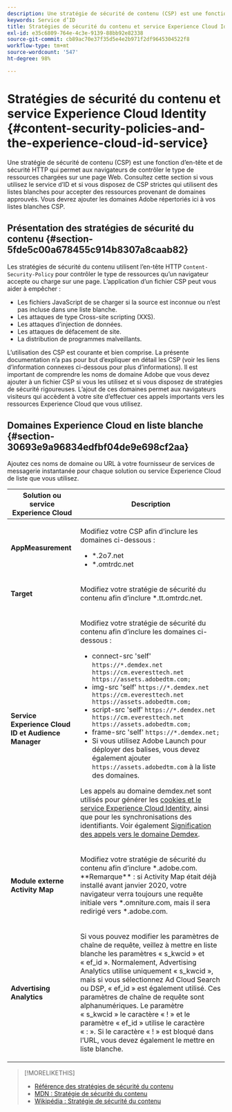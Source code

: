 ```yaml
---
description: Une stratégie de sécurité de contenu (CSP) est une fonction d’en-tête et de sécurité HTTP qui permet aux navigateurs de contrôler le type de ressources chargées sur une page Web. Consultez cette section si vous utilisez le service d’ID et si vous disposez de CSP strictes qui utilisent des listes blanches pour accepter des ressources provenant de domaines approuvés. Vous devrez ajouter les domaines Adobe répertoriés ici à vos listes blanches CSP.
keywords: Service d’ID
title: Stratégies de sécurité du contenu et service Experience Cloud Identity
exl-id: e35c6809-764e-4c3e-9139-88bb92e82338
source-git-commit: cb89ac70e37f35d5e4e2b971f2df9645304522f8
workflow-type: tm+mt
source-wordcount: '547'
ht-degree: 98%

---
```


# Stratégies de sécurité du contenu et service Experience Cloud Identity {#content-security-policies-and-the-experience-cloud-id-service}

Une stratégie de sécurité de contenu (CSP) est une fonction d’en-tête et de sécurité HTTP qui permet aux navigateurs de contrôler le type de ressources chargées sur une page Web. Consultez cette section si vous utilisez le service d’ID et si vous disposez de CSP strictes qui utilisent des listes blanches pour accepter des ressources provenant de domaines approuvés. Vous devrez ajouter les domaines Adobe répertoriés ici à vos listes blanches CSP.

## Présentation des stratégies de sécurité du contenu  {#section-5fde5c00a678455c914b8307a8caab82}

Les stratégies de sécurité du contenu utilisent l’en-tête HTTP `Content-Security-Policy` pour contrôler le type de ressources qu’un navigateur accepte ou charge sur une page. L’application d’un fichier CSP peut vous aider à empêcher :

* Les fichiers JavaScript de se charger si la source est inconnue ou n’est pas incluse dans une liste blanche.
* Les attaques de type Cross-site scripting (XXS).
* Les attaques d’injection de données.
* Les attaques de défacement de site.
* La distribution de programmes malveillants.

L’utilisation des CSP est courante et bien comprise. La présente documentation n’a pas pour but d’expliquer en détail les CSP (voir les liens d’information connexes ci-dessous pour plus d’informations). Il est important de comprendre les noms de domaine Adobe que vous devez ajouter à un fichier CSP si vous les utilisez et si vous disposez de stratégies de sécurité rigoureuses. L’ajout de ces domaines permet aux navigateurs visiteurs qui accèdent à votre site d’effectuer ces appels importants vers les ressources Experience Cloud que vous utilisez.

## Domaines Experience Cloud en liste blanche {#section-30693e9a96834edfbf04de9e698cf2aa}

Ajoutez ces noms de domaine ou URL à votre fournisseur de services de messagerie instantanée pour chaque solution ou service Experience Cloud de liste que vous utilisez.

<table id="table_EC9FC999A62D4B7A830CE73B0AB9EF3C"> 
 <thead> 
  <tr> 
   <th colname="col1" class="entry"> Solution ou service Experience Cloud </th> 
   <th colname="col2" class="entry"> Description </th> 
  </tr> 
 </thead>
 <tbody> 
  <tr> 
   <td colname="col1"> <p> <b>AppMeasurement</b> </p> </td> 
   <td colname="col2"> <p>Modifiez votre CSP afin d’inclure les domaines ci-dessous : </p> <p> 
     <ul id="ul_7522AE83A03A4115A84DF5B32D6DD79B"> 
      <li id="li_AB1EC161FB154BEDA1BEFE76C8A38A90"> <span class="codeph"> *.2o7.net</span> </li> 
      <li id="li_4B12A283716746949201528CD6AF529E"> <span class="codeph"> *.omtrdc.net</span> </li> 
     </ul> </p> </td> 
  </tr> 
  <tr> 
   <td colname="col1"> <p> <b>Target</b> </p> </td> 
   <td colname="col2"> <p>Modifiez votre stratégie de sécurité du contenu afin d’inclure <span class="codeph">*.tt.omtrdc.net</span>. </p> </td> 
  </tr> 
  <tr> 
   <td colname="col1"> <p> <b>Service Experience Cloud ID et Audience Manager</b> </p> </td> 
   <td colname="col2"> <p>Modifiez votre stratégie de sécurité du contenu afin d’inclure les domaines ci-dessous :</p> 
   <p><ul>
   <li>connect-src 'self' <code>https://*.demdex.net https://cm.everesttech.net https://assets.adobedtm.com;</code></li>
   <li>img-src 'self' <code>https://*.demdex.net https://cm.everesttech.net https://assets.adobedtm.com;</code></li>
   <li>script-src 'self' <code>https://*.demdex.net https://cm.everesttech.net https://assets.adobedtm.com;</code></li>
   <li>frame-src 'self' <code>https://*.demdex.net;</code></li>
   <li>Si vous utilisez Adobe Launch pour déployer des balises, vous devez également ajouter <code>https://assets.adobedtm.com</code> à la liste des domaines.</li></ul></p> <p>Les appels au domaine <span class="codeph">demdex.net</span> sont utilisés pour générer les <a href="../introduction/cookies.md" format="dita" scope="local">cookies et le service Experience Cloud Identity</a>, ainsi que pour les synchronisations des identifiants. Voir également <a href="https://experienceleague.adobe.com/docs/audience-manager/user-guide/reference/demdex-calls.html" format="https" scope="external">Signification des appels vers le domaine Demdex</a>. </p> </td> </tr> 
 <tr>
 <td colname="col1"> <p> <b>Module externe Activity Map</b> </p> </td> 
 <td colname="col2"> <p>Modifiez votre stratégie de sécurité du contenu afin d’inclure *.adobe.com. **Remarque** : si Activity Map était déjà installé avant janvier 2020, votre navigateur verra toujours une requête initiale vers *.omniture.com, mais il sera redirigé vers *.adobe.com. </p></td> 
 </tr>
 <tr>
 <td colname="col1"> <p> <b>Advertising Analytics</b> </p> </td> 
 <td colname="col2"> <p>Si vous pouvez modifier les paramètres de chaîne de requête, veillez à mettre en liste blanche les paramètres « s_kwcid » et « ef_id ». Normalement, Advertising Analytics utilise uniquement « s_kwcid », mais si vous sélectionnez Ad Cloud Search ou DSP, « ef_id » est également utilisé. Ces paramètres de chaîne de requête sont alphanumériques. Le paramètre « s_kwcid » le caractère « ! » et le paramètre « ef_id » utilise le caractère « : ». Si le caractère « ! » est bloqué dans l’URL, vous devez également le mettre en liste blanche.</p></td> 
 </tr>
 </tbody> 
</table>

>[!MORELIKETHIS]
>
>* [Référence des stratégies de sécurité du contenu](https://content-security-policy.com/)
>* [MDN : Stratégie de sécurité du contenu](https://developer.mozilla.org/fr/docs/Web/HTTP/CSP)
>* [Wikipédia : Stratégie de sécurité du contenu](https://fr.wikipedia.org/wiki/Content_Security_Policy)

